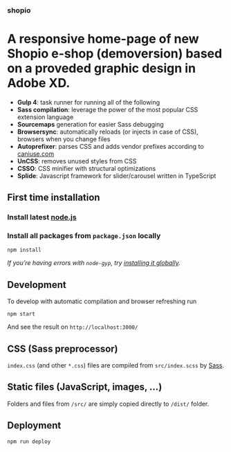 ### shopio
# A responsive home-page of new Shopio e-shop (demoversion) based on a proveded graphic design in Adobe XD.

-   **Gulp 4**: task runner for running all of the following
-   **Sass compilation**: leverage the power of the most popular CSS extension language
-   **Sourcemaps** generation for easier Sass debugging
-   **Browsersync**: automatically reloads (or injects in case of CSS), browsers when you change files
-   **Autoprefixer**: parses CSS and adds vendor prefixes according to [caniuse.com]()
-   **UnCSS**: removes unused styles from CSS
-   **CSSO**: CSS minifier with structural optimizations
-   **Splide**: Javascript framework for slider/carousel written in TypeScript

## First time installation

### Install latest [node.js](https://nodejs.org/)

### Install all packages from `package.json` locally

```shell
npm install
```

_If you’re having errors with `node-gyp`, try [installing it globally](https://github.com/nodejs/node-gyp#installation)._

## Development

To develop with automatic compilation and browser refreshing run

```shell
npm start
```

And see the result on `http://localhost:3000/`


## CSS (Sass preprocessor)

`index.css` (and other `*.css`) files are compiled from `src/index.scss` by [Sass](http://sass-lang.com/).

## Static files (JavaScript, images, …)

Folders and files from `/src/` are simply copied directly to `/dist/` folder.

## Deployment

```shell
npm run deploy
```